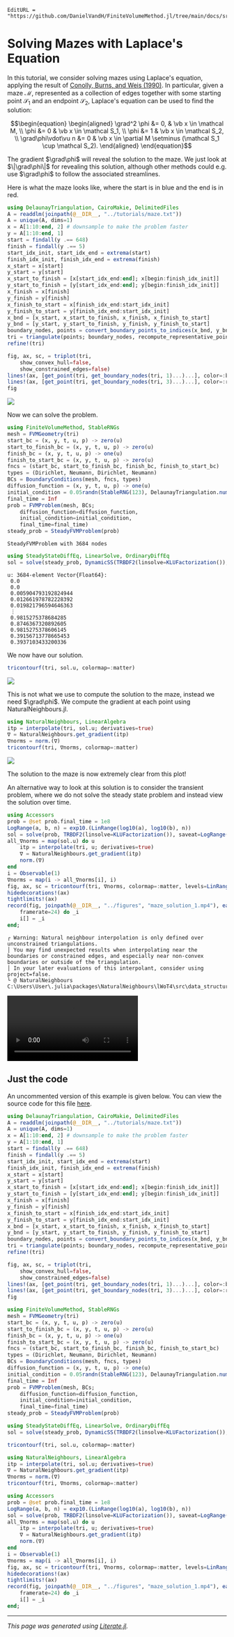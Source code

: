 ```@meta
EditURL = "https://github.com/DanielVandH/FiniteVolumeMethod.jl/tree/main/docs/src/literate_tutorials/solving_mazes_with_laplaces_equation.jl"
```


# Solving Mazes with Laplace's Equation
In this tutorial, we consider solving
mazes using Laplace's equation, applying the result of
[Conolly, Burns, and Weis (1990)](https://doi.org/10.1109/ROBOT.1990.126315).
In particular, given a maze $\mathcal M$, represented as a collection of edges together with some starting point
$\mathcal S_1$ and an endpoint $\mathcal S_2$,
Laplace's equation can be used to find the solution:
```math
\begin{equation}
\begin{aligned}
\grad^2 \phi &= 0, & \vb x \in \mathcal M, \\
\phi &= 0 & \vb x \in \mathcal S_1, \\
\phi &= 1 & \vb x \in \mathcal S_2, \\
\grad\phi\vdot\vu n &= 0 & \vb x \in \partial M \setminus (\mathcal S_1 \cup \mathcal S_2).
\end{aligned}
\end{equation}
```
The gradient $\grad\phi$ will reveal the solution to the maze.  We just look at $\|\grad\phi\|$
for revealing this solution, although other methods could e.g. use $\grad\phi$ to follow
the associated streamlines.

 Here is what the maze
looks like, where the start is in blue and the end is in red.

````julia
using DelaunayTriangulation, CairoMakie, DelimitedFiles
A = readdlm(joinpath(@__DIR__, "../tutorials/maze.txt"))
A = unique(A, dims=1)
x = A[1:10:end, 2] # downsample to make the problem faster
y = A[1:10:end, 1]
start = findall(y .== 648)
finish = findall(y .== 5)
start_idx_init, start_idx_end = extrema(start)
finish_idx_init, finish_idx_end = extrema(finish)
x_start = x[start]
y_start = y[start]
x_start_to_finish = [x[start_idx_end:end]; x[begin:finish_idx_init]]
y_start_to_finish = [y[start_idx_end:end]; y[begin:finish_idx_init]]
x_finish = x[finish]
y_finish = y[finish]
x_finish_to_start = x[finish_idx_end:start_idx_init]
y_finish_to_start = y[finish_idx_end:start_idx_init]
x_bnd = [x_start, x_start_to_finish, x_finish, x_finish_to_start]
y_bnd = [y_start, y_start_to_finish, y_finish, y_finish_to_start]
boundary_nodes, points = convert_boundary_points_to_indices(x_bnd, y_bnd)
tri = triangulate(points; boundary_nodes, recompute_representative_point=false) # takes a while because maze.txt contains so many points
refine!(tri)

fig, ax, sc, = triplot(tri,
    show_convex_hull=false,
    show_constrained_edges=false)
lines!(ax, [get_point(tri, get_boundary_nodes(tri, 1)...)...], color=:blue, linewidth=6)
lines!(ax, [get_point(tri, get_boundary_nodes(tri, 3)...)...], color=:red, linewidth=6)
fig
````
![](solving_mazes_with_laplaces_equation-4.png)

Now we can solve the problem.

````julia
using FiniteVolumeMethod, StableRNGs
mesh = FVMGeometry(tri)
start_bc = (x, y, t, u, p) -> zero(u)
start_to_finish_bc = (x, y, t, u, p) -> zero(u)
finish_bc = (x, y, t, u, p) -> one(u)
finish_to_start_bc = (x, y, t, u, p) -> zero(u)
fncs = (start_bc, start_to_finish_bc, finish_bc, finish_to_start_bc)
types = (Dirichlet, Neumann, Dirichlet, Neumann)
BCs = BoundaryConditions(mesh, fncs, types)
diffusion_function = (x, y, t, u, p) -> one(u)
initial_condition = 0.05randn(StableRNG(123), DelaunayTriangulation.num_solid_vertices(tri)) # random initial condition - this is the initial guess for the solution
final_time = Inf
prob = FVMProblem(mesh, BCs;
    diffusion_function=diffusion_function,
    initial_condition=initial_condition,
    final_time=final_time)
steady_prob = SteadyFVMProblem(prob)
````

````
SteadyFVMProblem with 3684 nodes
````

````julia
using SteadyStateDiffEq, LinearSolve, OrdinaryDiffEq
sol = solve(steady_prob, DynamicSS(TRBDF2(linsolve=KLUFactorization()), abstol=1e-14, reltol=1e-14))
````

````
u: 3684-element Vector{Float64}:
 0.0
 0.0
 0.005904793192824944
 0.012661978782228392
 0.019821796594646363
 ⋮
 0.9815275378684285
 0.8746367320892605
 0.9815275378606145
 0.39156713778665453
 0.3937103433200336
````

We now have our solution.

````julia
tricontourf(tri, sol.u, colormap=:matter)
````
![](solving_mazes_with_laplaces_equation-9.png)

This is not what we use to compute the solution to the maze,
instead we need $\grad\phi$. We compute the gradient at each point using
NaturalNeighbours.jl.

````julia
using NaturalNeighbours, LinearAlgebra
itp = interpolate(tri, sol.u; derivatives=true)
∇ = NaturalNeighbours.get_gradient(itp)
∇norms = norm.(∇)
tricontourf(tri, ∇norms, colormap=:matter)
````
![](solving_mazes_with_laplaces_equation-11.png)

The solution to the maze is now extremely clear from this plot!

An alternative way to look at this solution is to
consider the transient problem, where we do not solve the
steady state problem and instead view the solution over time.

````julia
using Accessors
prob = @set prob.final_time = 1e8
LogRange(a, b, n) = exp10.(LinRange(log10(a), log10(b), n))
sol = solve(prob, TRBDF2(linsolve=KLUFactorization()), saveat=LogRange(1e2, prob.final_time, 24 * 10))
all_∇norms = map(sol.u) do u
    itp = interpolate(tri, u; derivatives=true)
    ∇ = NaturalNeighbours.get_gradient(itp)
    norm.(∇)
end
i = Observable(1)
∇norms = map(i -> all_∇norms[i], i)
fig, ax, sc = tricontourf(tri, ∇norms, colormap=:matter, levels=LinRange(0, 0.0035, 25), extendlow=:auto, extendhigh=:auto)
hidedecorations!(ax)
tightlimits!(ax)
record(fig, joinpath(@__DIR__, "../figures", "maze_solution_1.mp4"), eachindex(sol);
    framerate=24) do _i
    i[] = _i
end;
````

````
┌ Warning: Natural neighbour interpolation is only defined over unconstrained triangulations.
│ You may find unexpected results when interpolating near the boundaries or constrained edges, and especially near non-convex boundaries or outside of the triangulation.
│ In your later evaluations of this interpolant, consider using project=false.
└ @ NaturalNeighbours C:\Users\User\.julia\packages\NaturalNeighbours\lWoT4\src\data_structures\interpolant.jl:19

````

![Animation of the solution of the maze](../figures/maze_solution_1.mp4)
## Just the code
An uncommented version of this example is given below.
You can view the source code for this file [here](https://github.com/DanielVandH/FiniteVolumeMethod.jl/tree/main/docs/src/literate_tutorials/solving_mazes_with_laplaces_equation.jl).

```julia
using DelaunayTriangulation, CairoMakie, DelimitedFiles
A = readdlm(joinpath(@__DIR__, "../tutorials/maze.txt"))
A = unique(A, dims=1)
x = A[1:10:end, 2] # downsample to make the problem faster
y = A[1:10:end, 1]
start = findall(y .== 648)
finish = findall(y .== 5)
start_idx_init, start_idx_end = extrema(start)
finish_idx_init, finish_idx_end = extrema(finish)
x_start = x[start]
y_start = y[start]
x_start_to_finish = [x[start_idx_end:end]; x[begin:finish_idx_init]]
y_start_to_finish = [y[start_idx_end:end]; y[begin:finish_idx_init]]
x_finish = x[finish]
y_finish = y[finish]
x_finish_to_start = x[finish_idx_end:start_idx_init]
y_finish_to_start = y[finish_idx_end:start_idx_init]
x_bnd = [x_start, x_start_to_finish, x_finish, x_finish_to_start]
y_bnd = [y_start, y_start_to_finish, y_finish, y_finish_to_start]
boundary_nodes, points = convert_boundary_points_to_indices(x_bnd, y_bnd)
tri = triangulate(points; boundary_nodes, recompute_representative_point=false) # takes a while because maze.txt contains so many points
refine!(tri)

fig, ax, sc, = triplot(tri,
    show_convex_hull=false,
    show_constrained_edges=false)
lines!(ax, [get_point(tri, get_boundary_nodes(tri, 1)...)...], color=:blue, linewidth=6)
lines!(ax, [get_point(tri, get_boundary_nodes(tri, 3)...)...], color=:red, linewidth=6)
fig

using FiniteVolumeMethod, StableRNGs
mesh = FVMGeometry(tri)
start_bc = (x, y, t, u, p) -> zero(u)
start_to_finish_bc = (x, y, t, u, p) -> zero(u)
finish_bc = (x, y, t, u, p) -> one(u)
finish_to_start_bc = (x, y, t, u, p) -> zero(u)
fncs = (start_bc, start_to_finish_bc, finish_bc, finish_to_start_bc)
types = (Dirichlet, Neumann, Dirichlet, Neumann)
BCs = BoundaryConditions(mesh, fncs, types)
diffusion_function = (x, y, t, u, p) -> one(u)
initial_condition = 0.05randn(StableRNG(123), DelaunayTriangulation.num_solid_vertices(tri)) # random initial condition - this is the initial guess for the solution
final_time = Inf
prob = FVMProblem(mesh, BCs;
    diffusion_function=diffusion_function,
    initial_condition=initial_condition,
    final_time=final_time)
steady_prob = SteadyFVMProblem(prob)

using SteadyStateDiffEq, LinearSolve, OrdinaryDiffEq
sol = solve(steady_prob, DynamicSS(TRBDF2(linsolve=KLUFactorization()), abstol=1e-14, reltol=1e-14))

tricontourf(tri, sol.u, colormap=:matter)

using NaturalNeighbours, LinearAlgebra
itp = interpolate(tri, sol.u; derivatives=true)
∇ = NaturalNeighbours.get_gradient(itp)
∇norms = norm.(∇)
tricontourf(tri, ∇norms, colormap=:matter)

using Accessors
prob = @set prob.final_time = 1e8
LogRange(a, b, n) = exp10.(LinRange(log10(a), log10(b), n))
sol = solve(prob, TRBDF2(linsolve=KLUFactorization()), saveat=LogRange(1e2, prob.final_time, 24 * 10))
all_∇norms = map(sol.u) do u
    itp = interpolate(tri, u; derivatives=true)
    ∇ = NaturalNeighbours.get_gradient(itp)
    norm.(∇)
end
i = Observable(1)
∇norms = map(i -> all_∇norms[i], i)
fig, ax, sc = tricontourf(tri, ∇norms, colormap=:matter, levels=LinRange(0, 0.0035, 25), extendlow=:auto, extendhigh=:auto)
hidedecorations!(ax)
tightlimits!(ax)
record(fig, joinpath(@__DIR__, "../figures", "maze_solution_1.mp4"), eachindex(sol);
    framerate=24) do _i
    i[] = _i
end;
```

---

*This page was generated using [Literate.jl](https://github.com/fredrikekre/Literate.jl).*

